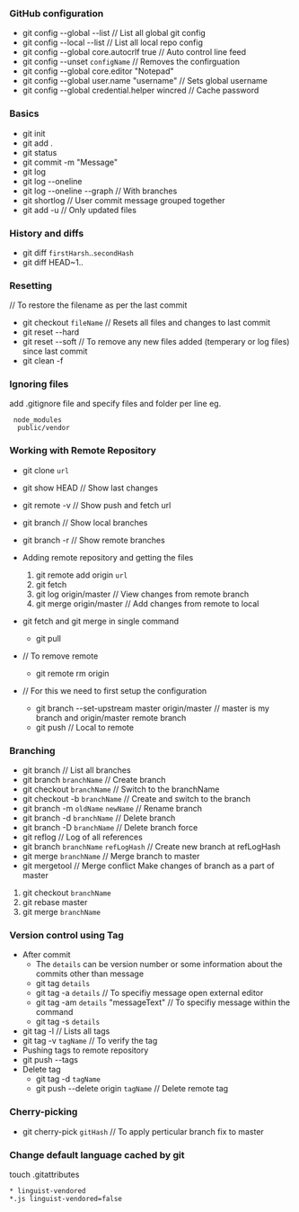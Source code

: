 ### GitHub configuration
* git config --global --list                      // List all global git config
* git config --local --list                       // List all local repo config
* git config --global core.autocrlf true          // Auto control line feed
* git config --unset `configName`                 // Removes the confirguation
* git config --global core.editor "Notepad"
* git config --global user.name "username"        // Sets global username
* git config --global credential.helper wincred   // Cache password

### Basics
* git init
* git add .
* git status
* git commit -m "Message"
* git log
* git log --oneline
* git log --oneline --graph       // With branches
* git shortlog    // User commit message grouped together
* git add -u  // Only updated files

### History and diffs
* git diff `firstHarsh`..`secondHash`
* git diff HEAD~1..

### Resetting
// To restore the filename as per the last commit
* git checkout `fileName`
// Resets all files and changes to last commit
* git reset --hard
* git reset --soft
// To remove any new files added (temperary or log files) since last commit
* git clean -f

### Ignoring files
add .gitignore file and specify files and folder per line
eg.
```
 node_modules
  public/vendor
  ```

### Working with Remote Repository
  * git clone `url`
  * git show HEAD       // Show last changes
  * git remote -v       // Show push and fetch url
  * git branch          // Show local branches
  * git branch -r       // Show remote branches

  * Adding remote repository and getting the files
    1. git remote add origin `url`
    2. git fetch
    3. git log origin/master       // View changes from remote branch
    4. git merge origin/master     // Add changes from remote to local

  * git fetch and git merge in single command
    * git pull
  * // To remove remote
    * git remote rm origin
  * // For this we need to first setup the configuration
    * git branch --set-upstream master origin/master // master is my branch and origin/master remote branch
    * git push        // Local to remote

### Branching
  * git branch                          // List all branches
  * git branch `branchName`             // Create branch
  * git checkout `branchName`           // Switch to the branchName
  * git checkout -b `branchName`        // Create and switch to the branch
  * git branch -m `oldName` `newName`   // Rename branch
  * git branch -d `branchName`          // Delete branch
  * git branch -D `branchName`          // Delete branch force
  * git reflog  // Log of all references
  * git branch `branchName` `refLogHash`    // Create new branch at refLogHash
  * git merge `branchName`              // Merge branch to master
  * git mergetool       // Merge conflict
  Make changes of branch as a part of master
  1. git checkout `branchName`
  2. git rebase master
  3. git merge `branchName`

### Version control using Tag
  * After commit
    * The `details` can be version number or some information about the commits other than message
    * git tag `details`
    * git tag -a `details`    // To specifiy message open   external editor
    * git tag -am `details` "messageText"    // To specifiy message within the command
    * git tag -s `details`
  * git tag -l              // Lists all tags
  * git tag -v `tagName`    // To verify the tag
  * Pushing tags to remote repository
  * git push --tags
  * Delete tag
    * git tag -d `tagName`
    * git push --delete origin `tagName`  // Delete remote tag

### Cherry-picking
  * git cherry-pick `gitHash`       // To apply perticular branch fix to master
  
### Change default language cached by git
touch .gitattributes
```
* linguist-vendored
*.js linguist-vendored=false
```

